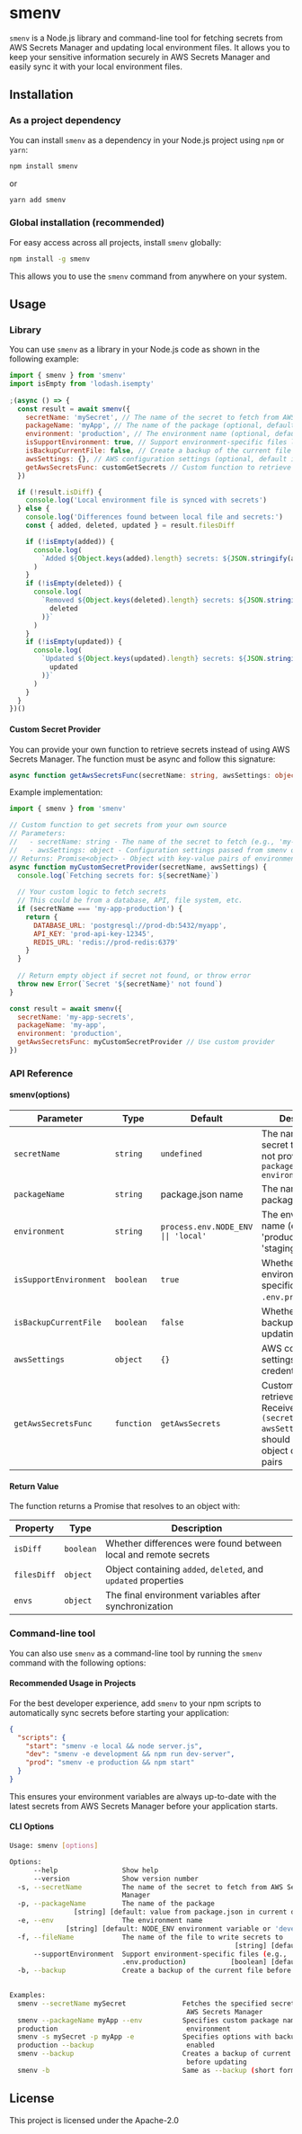 # smenv 
`smenv` is a Node.js library and command-line tool for fetching secrets from AWS Secrets Manager and updating local environment files. It allows you to keep your sensitive information securely in AWS Secrets Manager and easily sync it with your local environment files.

## Installation

### As a project dependency
You can install `smenv` as a dependency in your Node.js project using `npm` or `yarn`:

```bash
npm install smenv
```
or

```bash
yarn add smenv
```

### Global installation (recommended)
For easy access across all projects, install `smenv` globally:

```bash
npm install -g smenv
```

This allows you to use the `smenv` command from anywhere on your system.

## Usage

### Library
You can use `smenv` as a library in your Node.js code as shown in the following example:

```javascript
import { smenv } from 'smenv'
import isEmpty from 'lodash.isempty'
  
;(async () => {
  const result = await smenv({
    secretName: 'mySecret', // The name of the secret to fetch from AWS Secrets Manager (optional)
    packageName: 'myApp', // The name of the package (optional, default is value from package.json in current directory)
    environment: 'production', // The environment name (optional, default is NODE_ENV environment variable or 'local')
    isSupportEnvironment: true, // Support environment-specific files like .env.production (optional, default is true)
    isBackupCurrentFile: false, // Create a backup of the current file before updating (optional, default is false)
    awsSettings: {}, // AWS configuration settings (optional, default is {})
    getAwsSecretsFunc: customGetSecrets // Custom function to retrieve secrets (optional, defaults to AWS Secrets Manager)
  })

  if (!result.isDiff) {
    console.log('Local environment file is synced with secrets')
  } else {
    console.log('Differences found between local file and secrets:')
    const { added, deleted, updated } = result.filesDiff

    if (!isEmpty(added)) {
      console.log(
        `Added ${Object.keys(added).length} secrets: ${JSON.stringify(added)}`
      )
    }
    if (!isEmpty(deleted)) {
      console.log(
        `Removed ${Object.keys(deleted).length} secrets: ${JSON.stringify(
          deleted
        )}`
      )
    }
    if (!isEmpty(updated)) {
      console.log(
        `Updated ${Object.keys(updated).length} secrets: ${JSON.stringify(
          updated
        )}`
      )
    }
  }
})()

```

#### Custom Secret Provider

You can provide your own function to retrieve secrets instead of using AWS Secrets Manager. The function must be async and follow this signature:

```typescript
async function getAwsSecretsFunc(secretName: string, awsSettings: object): Promise<object>
```

Example implementation:

```javascript
import { smenv } from 'smenv'

// Custom function to get secrets from your own source
// Parameters:
//   - secretName: string - The name of the secret to fetch (e.g., 'my-app-production')
//   - awsSettings: object - Configuration settings passed from smenv options
// Returns: Promise<object> - Object with key-value pairs of environment variables
async function myCustomSecretProvider(secretName, awsSettings) {
  console.log(`Fetching secrets for: ${secretName}`)
  
  // Your custom logic to fetch secrets
  // This could be from a database, API, file system, etc.
  if (secretName === 'my-app-production') {
    return {
      DATABASE_URL: 'postgresql://prod-db:5432/myapp',
      API_KEY: 'prod-api-key-12345',
      REDIS_URL: 'redis://prod-redis:6379'
    }
  }
  
  // Return empty object if secret not found, or throw error
  throw new Error(`Secret '${secretName}' not found`)
}

const result = await smenv({
  secretName: 'my-app-secrets',
  packageName: 'my-app',
  environment: 'production',
  getAwsSecretsFunc: myCustomSecretProvider // Use custom provider
})
```

### API Reference

#### smenv(options)

| Parameter | Type | Default | Description |
|-----------|------|---------|-------------|
| `secretName` | `string` | `undefined` | The name of the secret to fetch. If not provided, uses `packageName-environment` |
| `packageName` | `string` | package.json name | The name of the package/application |
| `environment` | `string` | `process.env.NODE_ENV \|\| 'local'` | The environment name (e.g., 'local', 'production', 'staging') |
| `isSupportEnvironment` | `boolean` | `true` | Whether to use environment-specific files (e.g., `.env.production`) |
| `isBackupCurrentFile` | `boolean` | `false` | Whether to create a backup before updating the file |
| `awsSettings` | `object` | `{}` | AWS configuration settings (region, credentials, etc.) |
| `getAwsSecretsFunc` | `function` | `getAwsSecrets` | Custom function to retrieve secrets. Receives `(secretName, awsSettings)` and should return an object of key-value pairs |

#### Return Value

The function returns a Promise that resolves to an object with:

| Property | Type | Description |
|----------|------|-------------|
| `isDiff` | `boolean` | Whether differences were found between local and remote secrets |
| `filesDiff` | `object` | Object containing `added`, `deleted`, and `updated` properties |
| `envs` | `object` | The final environment variables after synchronization |

### Command-line tool
You can also use `smenv` as a command-line tool by running the `smenv` command with the following options:

#### Recommended Usage in Projects
For the best developer experience, add `smenv` to your npm scripts to automatically sync secrets before starting your application:

```json
{
  "scripts": {
    "start": "smenv -e local && node server.js",
    "dev": "smenv -e development && npm run dev-server",
    "prod": "smenv -e production && npm start"
  }
}
```

This ensures your environment variables are always up-to-date with the latest secrets from AWS Secrets Manager before your application starts.

#### CLI Options

```bash
Usage: smenv [options]

Options:
      --help                Show help                                  [boolean]
      --version             Show version number                        [boolean]
  -s, --secretName          The name of the secret to fetch from AWS Secrets
                            Manager                                     [string]
  -p, --packageName         The name of the package
                [string] [default: value from package.json in current directory]
  -e, --env                 The environment name
              [string] [default: NODE_ENV environment variable or 'development']
  -f, --fileName            The name of the file to write secrets to
                                                        [string] [default: .env]
      --supportEnvironment  Support environment-specific files (e.g.,
                            .env.production)           [boolean] [default: true]
  -b, --backup              Create a backup of the current file before updating
                                                                       [boolean]

Examples:
  smenv --secretName mySecret              Fetches the specified secret from
                                            AWS Secrets Manager
  smenv --packageName myApp --env          Specifies custom package name and
  production                                environment
  smenv -s mySecret -p myApp -e            Specifies options with backup
  production --backup                       enabled
  smenv --backup                           Creates a backup of current .env file
                                            before updating
  smenv -b                                 Same as --backup (short form)
```

## License
This project is licensed under the Apache-2.0